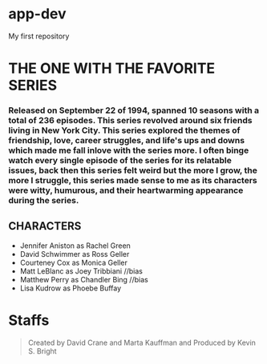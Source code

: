 # app-dev
My first repository

# THE ONE WITH THE FAVORITE SERIES
### Released on September 22 of 1994, spanned 10 seasons with a total of 236 episodes. This series revolved around six friends living in New York City. This series explored the themes of friendship, love, career struggles, and life's ups and downs which made me fall inlove with the series more. I often binge watch every single episode of the series for its relatable issues, back then this series felt weird but the more I grow, the more I struggle, this series made sense to me as its characters were witty, humurous, and their heartwarming appearance during the series.

## CHARACTERS
- Jennifer Aniston as Rachel Green
- David Schwimmer as Ross Geller
- Courteney Cox as Monica Geller
- Matt LeBlanc as Joey Tribbiani //bias
- Matthew Perry as Chandler Bing //bias
- Lisa Kudrow as Phoebe Buffay

# Staffs
> Created by David Crane and Marta Kauffman and Produced by Kevin S. Bright
